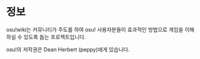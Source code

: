 정보
=======

osu!wiki는 커뮤니티가 주도를 하여 osu! 사용자분들이 효과적인 방법으로 게임을 이해하실 수 있도록 돕는 프로젝트입니다.

osu!의 저작권은 Dean Herbert (peppy)에게 있습니다.

